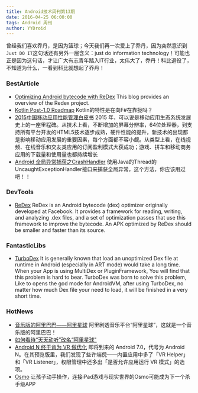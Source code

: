 ```yaml
---
title: Android技术周刊第13期
date: 2016-04-25 06:00:00
tags: Android 周刊
author: YYDroid
---
```

曾经我们喜欢乔丹，是因为篮球；今天我们再一次爱上了乔丹，因为突然意识到``Just DO IT``这句话还有另外一层含义：just do information technology！可能也正是因为这句话，才让广大有志青年踏入IT行业，太伟大了，乔丹！科比退役了，不知道为什么，一看到科比就想起了乔丹！

<!-- more -->

### BestArticle
- 	[Optimizing Android bytecode with ReDex](https://code.facebook.com/posts/998080480282805/open-sourcing-redex-making-android-apps-smaller-and-faster/) This blog provides an overview of the Redex project.
-  [Kotlin Post-1.0 Roadmap](http://blog.jetbrains.com/kotlin/2016/04/kotlin-post-1-0-roadmap/) Kotlin的特性是在向F#在靠拢吗？
-  [2015中国移动应用性能管理白皮书](https://mp.weixin.qq.com/s?__biz=MzA3MzYwNjQ3NA==&mid=2651296451&idx=2&sn=479b8700ec8f2e6c930bcf797aab7edc&scene=1&srcid=0423tOLBtOpPPVC5uaXdIOVv&key=b28b03434249256b889b77f74a66a54cc3e53187c3bb6de83a022079bb93f9049854600266ced1815bd0d61bc4e2982f&ascene=0&uin=MjM2NDM0ODgyMA%3D%3D) 2015 年，可以说是移动应用生态系统发展史上的一座里程碑。从技术上看，不断增加的屏幕分辨率，64位处理器，到支持所有平台开发的HTML5技术逐步成熟，硬件性能的提升，新技术的出现都是影响移动应用发展的重要因素，每个方面都不容小觑。从类型上看，在线视频、在线音乐和交友类应用的订阅盈利模式大获成功；游戏、拼车和移动商务应用的下载量和使用量也都持续增长
-  [Android 全局异常捕获之CrashHandler](https://mp.weixin.qq.com/s?__biz=MzA4NDM2MjAwNw==&mid=2650575743&idx=1&sn=1b027970e82863c9fe1b13dbe7ecea2b&scene=1&srcid=0424mVlVTCIJ1mZ5Pg0C9F1K&key=b28b03434249256b9ed220df37b117d5c82a5679c1e7e5050f167152d449cf494f865ed171a3a2488a5f62a2ddc18bdc&ascene=0&uin=MjM2NDM0ODgyMA%3D%3) 使用Java的Thread的UncaughtExceptionHandler接口来捕获全局异常，这个方法，你应该用过吧！！
 
### DevTools
- [ReDex](https://github.com/facebook/redex) ReDex is an Android bytecode (dex) optimizer originally developed at Facebook. It provides a framework for reading, writing, and analyzing .dex files, and a set of optimization passes that use this framework to improve the bytecode. An APK optimized by ReDex should be smaller and faster than its source.

### FantasticLibs
- [TurboDex](https://github.com/asLody/TurboDex) It is generally known that load an unoptimized Dex file at runtime in Android (especially in ART mode) would take a long time. When your App is using MultiDex or PluginFramework, You will find that this problem is hard to bear.
TurboDex was born to solve this problem, Like to opens the god mode for AndroidVM, after using TurboDex, no matter how much Dex file your need to load, it will be finished in a very short time.

### HotNews
- [音乐版的阿里巴巴——阿里星球](http://www.huxiu.com/article/143256/1.html) 阿里剧透音乐平台“阿里星球”，这就是一个音乐版的阿里巴巴！
- [如何看待“天天动听”改名“阿里星球"](https://www.zhihu.com/question/41664635)
- [Android N 终于肯为 VR 做优化](http://www.geekpark.net/topics/215241) 即将到来的 Android 7.0，代号为 Android N。在其预览版里，我们发现了些许端倪——内置应用中多了「VR Helper」和「VR Listener」，权限管理中还多出「是否允许应用运行 VR 模式」的选项。
- [Osmo](http://36kr.com/p/212261.html) 让孩子动手操作，连接iPad游戏与现实世界的Osmo可能成为下一个杀手级APP


